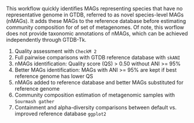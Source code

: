 This workflow quickly identifies MAGs representing species that have no representative genome in GTDB, referred to as novel species-level MAGs (nMAGs). It adds these MAGs to the reference database before estimating community composition for of set of metagenomes. Of note, this worflow does not provide taxonomic annotations of nMAGs, which can be achieved independently through GTDB-Tk.

1. Quality assessment with `CheckM 2`
2. Full pairwise comparisons with GTDB reference database with `skANI`
3. nMAGs identification: Quality score (QS) > 0.50 without ANI >= 95%
4. Better MAGs identification: MAGs with ANI >= 95% are kept if best reference genome has lower QS
5. nMAGs added to reference database and better MAGs substituted for reference genome
6. Community composition estimation of metagenomic samples with `Sourmash gather`
7. Containment and alpha-diversity comparisons between default vs. improved reference database `ggplot2`
